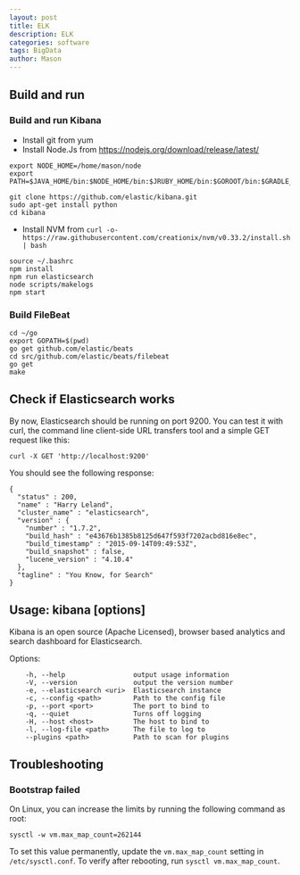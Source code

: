 ```yaml
---
layout: post
title: ELK
description: ELK
categories: software
tags: BigData
author: Mason
---
```


## Build and run

### Build and run Kibana

* Install git from yum
* Install Node.Js from https://nodejs.org/download/release/latest/

```
export NODE_HOME=/home/mason/node
export PATH=$JAVA_HOME/bin:$NODE_HOME/bin:$JRUBY_HOME/bin:$GOROOT/bin:$GRADLE_HOME/bin:$PATH
```

```
git clone https://github.com/elastic/kibana.git
sudo apt-get install python
cd kibana
```

* Install NVM from `curl -o- https://raw.githubusercontent.com/creationix/nvm/v0.33.2/install.sh | bash`

```
source ~/.bashrc
npm install
npm run elasticsearch
node scripts/makelogs
npm start
``` 

### Build FileBeat

```
cd ~/go
export GOPATH=$(pwd)
go get github.com/elastic/beats
cd src/github.com/elastic/beats/filebeat
go get
make
```

## Check if Elasticsearch works

By now, Elasticsearch should be running on port 9200. You can test it with curl, the command line client-side URL transfers tool and a simple GET request like this:

```
curl -X GET 'http://localhost:9200'
```

You should see the following response:

```
{
  "status" : 200,
  "name" : "Harry Leland",
  "cluster_name" : "elasticsearch",
  "version" : {
    "number" : "1.7.2",
    "build_hash" : "e43676b1385b8125d647f593f7202acbd816e8ec",
    "build_timestamp" : "2015-09-14T09:49:53Z",
    "build_snapshot" : false,
    "lucene_version" : "4.10.4"
  },
  "tagline" : "You Know, for Search"
}
```

## Usage: kibana [options]

Kibana is an open source (Apache Licensed), browser based analytics and search dashboard for Elasticsearch.

Options:

```
    -h, --help                 output usage information
    -V, --version              output the version number
    -e, --elasticsearch <uri>  Elasticsearch instance
    -c, --config <path>        Path to the config file
    -p, --port <port>          The port to bind to
    -q, --quiet                Turns off logging
    -H, --host <host>          The host to bind to
    -l, --log-file <path>      The file to log to
    --plugins <path>           Path to scan for plugins
```

## Troubleshooting


### Bootstrap failed

On Linux, you can increase the limits by running the following command as root:

```
sysctl -w vm.max_map_count=262144
```

To set this value permanently, update the `vm.max_map_count` setting in `/etc/sysctl.conf`. To verify after rebooting, run `sysctl vm.max_map_count`.

